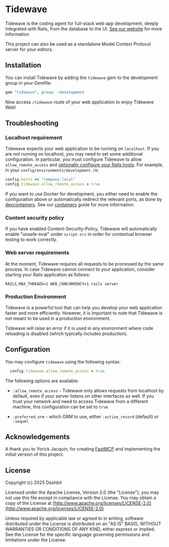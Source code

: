 # Tidewave

Tidewave is the coding agent for full-stack web app development, deeply integrated with Rails, from the database to the UI. [See our website](https://tidewave.ai) for more information.

This project can also be used as a standalone Model Context Protocol server for your editors.

## Installation

You can install Tidewave by adding the `tidewave` gem to the development group in your Gemfile:

```ruby
gem "tidewave", group: :development
```

Now access `/tidewave` route of your web application to enjoy Tidewave Web!

## Troubleshooting

### Localhost requirement

Tidewave expects your web application to be running on `localhost`. If you are not running on localhost, you may need to set some additional configuration. In particular, you must configure Tidewave to allow `allow_remote_access` and [optionally configure your Rails hosts](https://guides.rubyonrails.org/configuring.html#actiondispatch-hostauthorization). For example, in your `config/environments/development.rb`:

```ruby
config.hosts << "company.local"
config.tidewave.allow_remote_access = true
```

If you want to use Docker for development, you either need to enable the configuration above or automatically redirect the relevant ports, as done by [devcontainers](https://code.visualstudio.com/docs/devcontainers/containers). See our [containers](https://hexdocs.pm/tidewave/containers.html) guide for more information.

### Content security policy

If you have enabled Content-Security-Policy, Tidewave will automatically enable "unsafe-eval" under `script-src` in order for contextual browser testing to work correctly.

### Web server requirements

At the moment, Tidewave requires all requests to be processed by the same process. In case Tidewave cannot connect to your application, consider starting your Rails application as follows:

    RAILS_MAX_THREADS=1 WEB_CONCURRENCY=1 rails server

### Production Environment

Tidewave is a powerful tool that can help you develop your web application faster and more efficiently. However, it is important to note that Tidewave is not meant to be used in a production environment.

Tidewave will raise an error if it is used in any environment where code reloading is disabled (which typically includes production).

## Configuration

You may configure `tidewave` using the following syntax:

```ruby
  config.tidewave.allow_remote_access = true
```

The following options are available:

  * `:allow_remote_access` - Tidewave only allows requests from localhost by default, even if your server listens on other interfaces as well. If you trust your network and need to access Tidewave from a different machine, this configuration can be set to `true`

  * `:preferred_orm` - which ORM to use, either `:active_record` (default) or `:sequel`

## Acknowledgements

A thank you to Yorick Jacquin, for creating [FastMCP](https://github.com/yjacquin/fast_mcp) and implementing the initial version of this project.

## License

Copyright (c) 2025 Dashbit

Licensed under the Apache License, Version 2.0 (the "License");
you may not use this file except in compliance with the License.
You may obtain a copy of the License at [http://www.apache.org/licenses/LICENSE-2.0](http://www.apache.org/licenses/LICENSE-2.0)

Unless required by applicable law or agreed to in writing, software
distributed under the License is distributed on an "AS IS" BASIS,
WITHOUT WARRANTIES OR CONDITIONS OF ANY KIND, either express or implied.
See the License for the specific language governing permissions and
limitations under the License.
